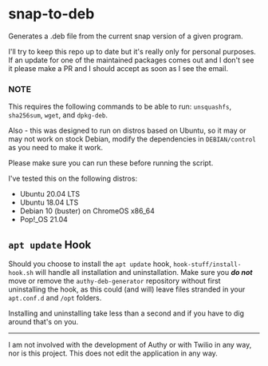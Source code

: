 # snap-to-deb

Generates a .deb file from the current snap version of a given program.

I'll try to keep this repo up to date but it's really only for personal purposes.
If an update for one of the maintained packages comes out and I don't see it please make a PR and I should accept as soon as I see the email.

### NOTE
This requires the following commands to be able to run: `unsquashfs`, `sha256sum`, `wget`, and `dpkg-deb`.

Also - this was designed to run on distros based on Ubuntu, so it may or may not work on stock Debian, modify the dependencies in `DEBIAN/control` as you need to make it work.

Please make sure you can run these before running the script.

I've tested this on the following distros:
- Ubuntu 20.04 LTS
- Ubuntu 18.04 LTS
- Debian 10 (buster) on ChromeOS x86_64
- Pop!\_OS 21.04

## `apt update` Hook
Should you choose to install the `apt update` hook, `hook-stuff/install-hook.sh` will handle all installation and uninstallation. Make sure you ***do not*** move or remove the `authy-deb-generator` repository without first uninstalling the hook, as this could (and will) leave files stranded in your `apt.conf.d` and `/opt` folders.

Installing and uninstalling take less than a second and if you have to dig around that's on you.

<hr>

I am not involved with the development of Authy or with Twilio in any way, nor is this project. This does not edit the application in any way.
